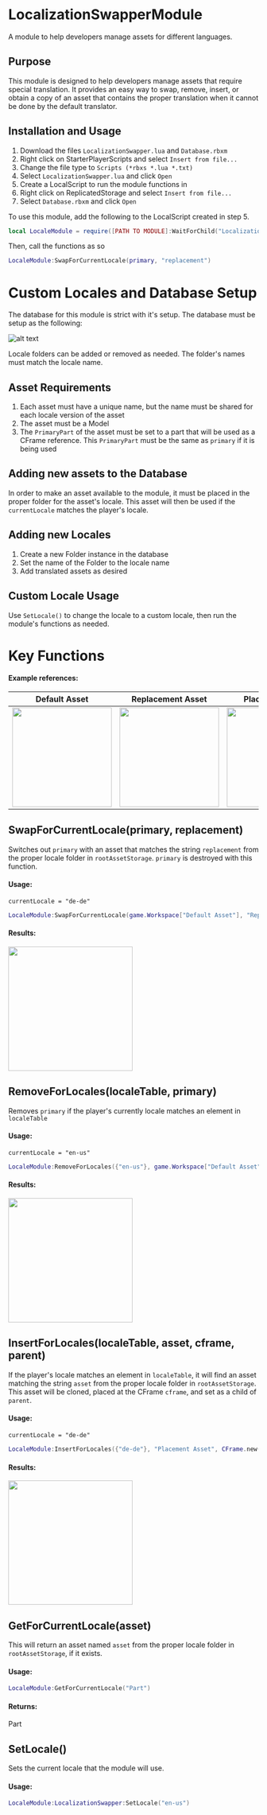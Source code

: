 # LocalizationSwapperModule
A module to help developers manage assets for different languages.

## Purpose
This module is designed to help developers manage assets that require special translation. It provides an easy way to swap, remove, insert, or obtain a copy of an asset that contains the proper translation when it cannot be done by the default translator. 

## Installation and Usage
1. Download the files `LocalizationSwapper.lua` and `Database.rbxm`
2. Right click on StarterPlayerScripts and select `Insert from file...`
3. Change the file type to `Scripts (*rbxs *.lua *.txt)`
4. Select `LocalizationSwapper.lua` and click `Open`
5. Create a LocalScript to run the module functions in
6. Right click on ReplicatedStorage and select `Insert from file...`
7. Select `Database.rbxm` and click `Open`

To use this module, add the following to the LocalScript created in step 5.
```lua
local LocaleModule = require([PATH TO MODULE]:WaitForChild("LocalizationSwapperModule"))
```
Then, call the functions as so
```lua
LocaleModule:SwapForCurrentLocale(primary, "replacement")
```

# Custom Locales and Database Setup
The database for this module is strict with it's setup. The database must be setup as the following:

![alt text](https://i.imgur.com/Ovbkdsr.png)

Locale folders can be added or removed as needed. The folder's names must match the locale name.

## Asset Requirements
1. Each asset must have a unique name, but the name must be shared for each locale version of the asset
2. The asset must be a Model
3. The `PrimaryPart` of the asset must be set to a part that will be used as a CFrame reference. This `PrimaryPart` must be the same as `primary` if it is being used

## Adding new assets to the Database
In order to make an asset available to the module, it must be placed in the proper folder for the asset's locale. This asset will then be used if the `currentLocale` matches the player's locale.

## Adding new Locales
1. Create a new Folder instance in the database
2. Set the name of the Folder to the locale name
3. Add translated assets as desired

## Custom Locale Usage
Use `SetLocale()` to change the locale to a custom locale, then run the module's functions as needed.


# Key Functions
#### Example references:
Default Asset | Replacement Asset | Placement Asset | Database
------------ | ------------- | ------------- | ------------- 
<img src="https://i.imgur.com/pM5iNUE.png" height=200 width=200> | <img src="https://i.imgur.com/PVnzZVD.png" height=200 width=200> | <img src="https://i.imgur.com/KSXHLE7.png" height=200 width=200> | ![alt text](https://i.imgur.com/K7V6Zpp.png)

## SwapForCurrentLocale(primary, replacement)
Switches out `primary` with an asset that matches the string `replacement` from the proper locale folder in `rootAssetStorage`. `primary` is destroyed with this function.

#### Usage:

`currentLocale = "de-de"`
```lua
LocaleModule:SwapForCurrentLocale(game.Workspace["Default Asset"], "Replacement Asset")
```
#### Results:

<img src="https://i.imgur.com/PVnzZVD.png" height=250 width=250>

## RemoveForLocales(localeTable, primary)
Removes `primary` if the player's currently locale matches an element in `localeTable`

#### Usage:

`currentLocale = "en-us"`
```lua
LocaleModule:RemoveForLocales({"en-us"}, game.Workspace["Default Asset"])
```
#### Results:

<img src="https://i.imgur.com/uk7suHx.png" height=250 width=250>

## InsertForLocales(localeTable, asset, cframe, parent)
If the player's locale matches an element in `localeTable`, it will find an asset matching the string `asset` from the proper locale folder in `rootAssetStorage`. This asset will be cloned, placed at the CFrame `cframe`, and set as a child of `parent`.

#### Usage:

`currentLocale = "de-de"`
```lua
LocaleModule:InsertForLocales({"de-de"}, "Placement Asset", CFrame.new(Vector3.new(0, 5, 0)), game.Workspace)
```
#### Results:

<img src="https://i.imgur.com/HGfjbN9.png" height=250 width=250>

## GetForCurrentLocale(asset)
This will return an asset named `asset` from the proper locale folder in `rootAssetStorage`, if it exists.

#### Usage:
```lua
LocaleModule:GetForCurrentLocale("Part")
```
#### Returns:
Part

## SetLocale()
Sets the current locale that the module will use.

#### Usage:
```lua
LocaleModule:LocalizationSwapper:SetLocale("en-us")
```
